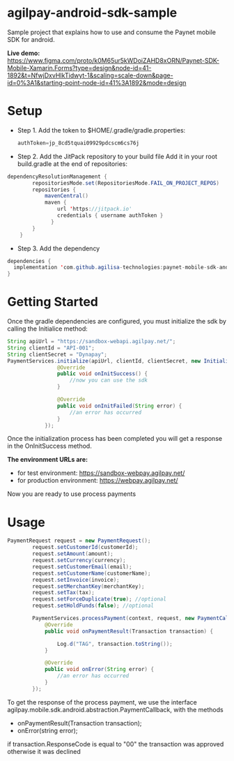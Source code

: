 # agilpay-android-sdk-sample
Sample project that explains how to use and consume the Paynet mobile SDK for android.

**Live demo:**
https://www.figma.com/proto/k0M65ur5kWDoiZAHD8xORN/Paynet-SDK-Mobile-Xamarin.Forms?type=design&node-id=41-1892&t=NfwjDxvHIkTidwyt-1&scaling=scale-down&page-id=0%3A1&starting-point-node-id=41%3A1892&mode=design

# Setup
* Step 1. Add the token to $HOME/.gradle/gradle.properties:
  ``` java
  authToken=jp_8cd5tquai09929pdcscm6cs76j
  ```
* Step 2. Add the JitPack repository to your build file
Add it in your root build.gradle at the end of repositories:
``` java
dependencyResolutionManagement {
		repositoriesMode.set(RepositoriesMode.FAIL_ON_PROJECT_REPOS)
		repositories {
			mavenCentral()
			maven {
		        url 'https://jitpack.io'
		        credentials { username authToken }
		      }
		}
	}
```
* Step 3. Add the dependency
``` java
dependencies {
  implementation 'com.github.agilisa-technologies:paynet-mobile-sdk-android:Tag'
}
```


# Getting Started
Once the gradle dependencies are configured, you must initialize the sdk by calling the Initialice method:
 

```java
String apiUrl = "https://sandbox-webapi.agilpay.net/";
String clientId = "API-001";
String clientSecret = "Dynapay";
PaymentServices.initialize(apiUrl, clientId, clientSecret, new InitializationCallback() {
                @Override
                public void onInitSuccess() {
                    //now you can use the sdk
                }

                @Override
                public void onInitFailed(String error) {
                    //an error has occurred
                }
            });
```
Once the initialization process has been completed you will get a response in the OnInitSuccess method.

**The environment URLs are:**
* for test environment: https://sandbox-webpay.agilpay.net/ 
* for production environment: https://webpay.agilpay.net/ 

Now you are ready to use process payments

# Usage

```java
PaymentRequest request = new PaymentRequest();
        request.setCustomerId(customerId);
        request.setAmount(amount);
        request.setCurrency(currency);
        request.setCustomerEmail(email);
        request.setCustomerName(customerName);
        request.setInvoice(invoice);
        request.setMerchantKey(merchantKey);
        request.setTax(tax);
        request.setForceDuplicate(true); //optional
        request.setHoldFunds(false); //optional

        PaymentServices.processPayment(context, request, new PaymentCallback() {
            @Override
            public void onPaymentResult(Transaction transaction) {

                Log.d("TAG", transaction.toString());
            }

            @Override
            public void onError(String error) {
                //an error has occurred
            }
        });
```
To get the response of the process payment, we use the interface agilpay.mobile.sdk.android.abstraction.PaymentCallback, with the methods
* onPaymentResult(Transaction transaction);
* onError(string error);

if transaction.ResponseCode is equal to "00" the transaction was approved otherwise it was declined
